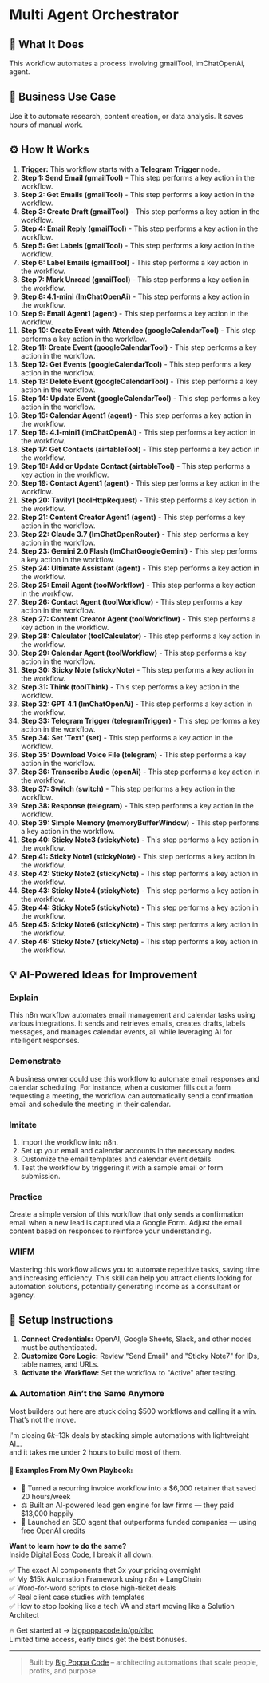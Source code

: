 # Multi Agent Orchestrator

## 🚀 What It Does
This workflow automates a process involving gmailTool, lmChatOpenAi, agent.

## 💼 Business Use Case
Use it to automate research, content creation, or data analysis. It saves hours of manual work.

## ⚙️ How It Works
1.  **Trigger:** This workflow starts with a **Telegram Trigger** node.
2. **Step 1: Send Email (gmailTool)** - This step performs a key action in the workflow.
3. **Step 2: Get Emails (gmailTool)** - This step performs a key action in the workflow.
4. **Step 3: Create Draft (gmailTool)** - This step performs a key action in the workflow.
5. **Step 4: Email Reply (gmailTool)** - This step performs a key action in the workflow.
6. **Step 5: Get Labels (gmailTool)** - This step performs a key action in the workflow.
7. **Step 6: Label Emails (gmailTool)** - This step performs a key action in the workflow.
8. **Step 7: Mark Unread (gmailTool)** - This step performs a key action in the workflow.
9. **Step 8: 4.1-mini (lmChatOpenAi)** - This step performs a key action in the workflow.
10. **Step 9: Email Agent1 (agent)** - This step performs a key action in the workflow.
11. **Step 10: Create Event with Attendee (googleCalendarTool)** - This step performs a key action in the workflow.
12. **Step 11: Create Event (googleCalendarTool)** - This step performs a key action in the workflow.
13. **Step 12: Get Events (googleCalendarTool)** - This step performs a key action in the workflow.
14. **Step 13: Delete Event (googleCalendarTool)** - This step performs a key action in the workflow.
15. **Step 14: Update Event (googleCalendarTool)** - This step performs a key action in the workflow.
16. **Step 15: Calendar Agent1 (agent)** - This step performs a key action in the workflow.
17. **Step 16: 4.1-mini1 (lmChatOpenAi)** - This step performs a key action in the workflow.
18. **Step 17: Get Contacts (airtableTool)** - This step performs a key action in the workflow.
19. **Step 18: Add or Update Contact (airtableTool)** - This step performs a key action in the workflow.
20. **Step 19: Contact Agent1 (agent)** - This step performs a key action in the workflow.
21. **Step 20: Tavily1 (toolHttpRequest)** - This step performs a key action in the workflow.
22. **Step 21: Content Creator Agent1 (agent)** - This step performs a key action in the workflow.
23. **Step 22: Claude 3.7 (lmChatOpenRouter)** - This step performs a key action in the workflow.
24. **Step 23: Gemini 2.0 Flash (lmChatGoogleGemini)** - This step performs a key action in the workflow.
25. **Step 24: Ultimate Assistant (agent)** - This step performs a key action in the workflow.
26. **Step 25: Email Agent (toolWorkflow)** - This step performs a key action in the workflow.
27. **Step 26: Contact Agent (toolWorkflow)** - This step performs a key action in the workflow.
28. **Step 27: Content Creator Agent (toolWorkflow)** - This step performs a key action in the workflow.
29. **Step 28: Calculator (toolCalculator)** - This step performs a key action in the workflow.
30. **Step 29: Calendar Agent (toolWorkflow)** - This step performs a key action in the workflow.
31. **Step 30: Sticky Note (stickyNote)** - This step performs a key action in the workflow.
32. **Step 31: Think (toolThink)** - This step performs a key action in the workflow.
33. **Step 32: GPT 4.1 (lmChatOpenAi)** - This step performs a key action in the workflow.
34. **Step 33: Telegram Trigger (telegramTrigger)** - This step performs a key action in the workflow.
35. **Step 34: Set 'Text' (set)** - This step performs a key action in the workflow.
36. **Step 35: Download Voice File (telegram)** - This step performs a key action in the workflow.
37. **Step 36: Transcribe Audio (openAi)** - This step performs a key action in the workflow.
38. **Step 37: Switch (switch)** - This step performs a key action in the workflow.
39. **Step 38: Response (telegram)** - This step performs a key action in the workflow.
40. **Step 39: Simple Memory (memoryBufferWindow)** - This step performs a key action in the workflow.
41. **Step 40: Sticky Note3 (stickyNote)** - This step performs a key action in the workflow.
42. **Step 41: Sticky Note1 (stickyNote)** - This step performs a key action in the workflow.
43. **Step 42: Sticky Note2 (stickyNote)** - This step performs a key action in the workflow.
44. **Step 43: Sticky Note4 (stickyNote)** - This step performs a key action in the workflow.
45. **Step 44: Sticky Note5 (stickyNote)** - This step performs a key action in the workflow.
46. **Step 45: Sticky Note6 (stickyNote)** - This step performs a key action in the workflow.
47. **Step 46: Sticky Note7 (stickyNote)** - This step performs a key action in the workflow.

## 💡 AI-Powered Ideas for Improvement
### Explain
This n8n workflow automates email management and calendar tasks using various integrations. It sends and retrieves emails, creates drafts, labels messages, and manages calendar events, all while leveraging AI for intelligent responses.

### Demonstrate
A business owner could use this workflow to automate email responses and calendar scheduling. For instance, when a customer fills out a form requesting a meeting, the workflow can automatically send a confirmation email and schedule the meeting in their calendar.

### Imitate
1. Import the workflow into n8n.
2. Set up your email and calendar accounts in the necessary nodes.
3. Customize the email templates and calendar event details.
4. Test the workflow by triggering it with a sample email or form submission.

### Practice
Create a simple version of this workflow that only sends a confirmation email when a new lead is captured via a Google Form. Adjust the email content based on responses to reinforce your understanding.

### WIIFM
Mastering this workflow allows you to automate repetitive tasks, saving time and increasing efficiency. This skill can help you attract clients looking for automation solutions, potentially generating income as a consultant or agency.

## 🔧 Setup Instructions
1. **Connect Credentials:** OpenAI, Google Sheets, Slack, and other nodes must be authenticated.
2. **Customize Core Logic:** Review "Send Email" and "Sticky Note7" for IDs, table names, and URLs.
3. **Activate the Workflow:** Set the workflow to "Active" after testing.

### ⚠️ Automation Ain’t the Same Anymore

Most builders out here are stuck doing $500 workflows and calling it a win.  
That’s not the move.  

I'm closing $6k–$13k deals by stacking simple automations with lightweight AI...  
and it takes me under 2 hours to build most of them.

#### 🧠 Examples From My Own Playbook:
- 🔁 Turned a recurring invoice workflow into a $6,000 retainer that saved 20 hours/week  
- ⚖️ Built an AI-powered lead gen engine for law firms — they paid $13,000 happily  
- 🚀 Launched an SEO agent that outperforms funded companies — using free OpenAI credits  

**Want to learn how to do the same?**  
Inside [Digital Boss Code](https://bigpoppacode.io/go/dbc), I break it all down:

✅ The exact AI components that 3x your pricing overnight  
✅ My $15k Automation Framework using n8n + LangChain  
✅ Word-for-word scripts to close high-ticket deals  
✅ Real client case studies with templates  
✅ How to stop looking like a tech VA and start moving like a Solution Architect  

🔥 Get started at → [bigpoppacode.io/go/dbc](https://bigpoppacode.io/go/dbc)  
Limited time access, early birds get the best bonuses.

---
> Built by [Big Poppa Code](https://bigpoppacode.io) – architecting automations that scale people, profits, and purpose.
